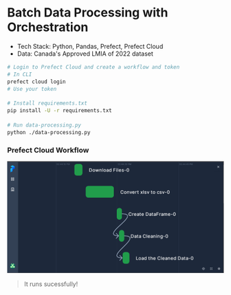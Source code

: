 # Batch Data Processing with Orchestration

* Tech Stack: Python, Pandas, Prefect, Prefect Cloud
* Data: Canada's Approved LMIA of 2022 dataset
```sh
# Login to Prefect Cloud and create a workflow and token
# In CLI
prefect cloud login
# Use your token

# Install requirements.txt
pip install -U -r requirements.txt

# Run data-processing.py
python ./data-processing.py
```

### Prefect Cloud Workflow
![](https://github.com/Mregojos/Batch-Data-Processing/blob/main/images/images.png)
> It runs sucessfully!
